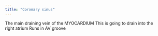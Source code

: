```yaml
---
title: "Coronary sinus"
---
```

The main draining vein of the MYOCARDIUM
This is going to drain into the right atrium
Runs in AV groove

